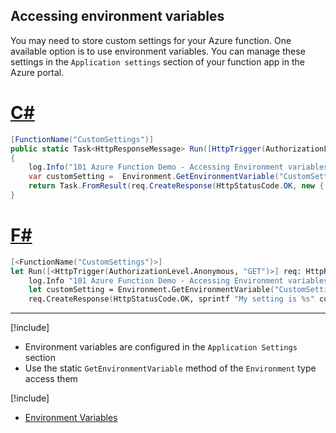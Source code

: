 ## Accessing environment variables

You may need to store custom settings for your Azure function. One available option is to use environment variables. You can manage these settings in the `Application settings` section of your function app in the Azure portal.

# [C#](#tab/csharp) 

```csharp
[FunctionName("CustomSettings")]
public static Task<HttpResponseMessage> Run([HttpTrigger(AuthorizationLevel.Anonymous, "GET")]HttpRequestMessage req, TraceWriter log)
{
    log.Info("101 Azure Function Demo - Accessing Environment variables");
    var customSetting =  Environment.GetEnvironmentVariable("CustomSetting", EnvironmentVariableTarget.Process);
    return Task.FromResult(req.CreateResponse(HttpStatusCode.OK, new { setting= customSetting }));
}
```

# [F#](#tab/fsharp) 

```fsharp
[<FunctionName("CustomSettings")>]
let Run([<HttpTrigger(AuthorizationLevel.Anonymous, "GET")>] req: HttpRequestMessage, log: TraceWriter) =
    log.Info "101 Azure Function Demo - Accessing Environment variables"
    let customSetting = Environment.GetEnvironmentVariable("CustomSetting", EnvironmentVariableTarget.Process)
    req.CreateResponse(HttpStatusCode.OK, sprintf "My setting is %s" customSetting)
```

---

[!include[](../includes/takeaways-heading.md)]
* Environment variables are configured in the `Application Settings` section
* Use the static `GetEnvironmentVariable` method of the `Environment` type access them

[!include[](../includes/read-more-heading.md)]
* [Environment Variables](https://docs.microsoft.com/azure/azure-functions/functions-dotnet-class-library#environment-variables)
